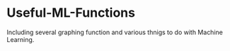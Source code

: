 # Useful-ML-Functions
Including several graphing function and various thnigs to do with Machine Learning.
